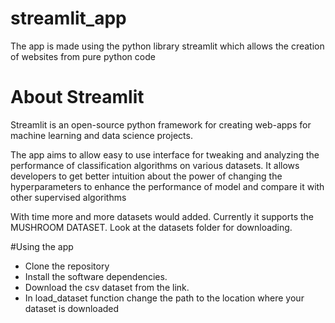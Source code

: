 # streamlit_app
The app is made using the python library streamlit which allows the creation of websites from pure python code

# About Streamlit
Streamlit is an open-source python framework for creating web-apps for machine learning and data science projects.

The app aims to allow easy to use interface for tweaking and analyzing the performance of classification algorithms on various datasets.
It allows developers to get better intuition about the power of changing the hyperparameters to enhance the performance of model and 
compare it with other supervised algorithms

With time more and more datasets would added.
Currently it supports the MUSHROOM DATASET. 
Look at the datasets folder for downloading.

#Using the app

* Clone the repository
* Install the software dependencies.
* Download the csv dataset from the link.
* In load_dataset function change the path to the location where your dataset is downloaded


